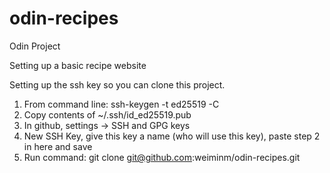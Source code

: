 # odin-recipes
Odin Project

Setting up a basic recipe website

Setting up the ssh key so you can clone this project.
1. From command line: ssh-keygen -t ed25519 -C <youremail>
2. Copy contents of ~/.ssh/id_ed25519.pub
3. In github, settings -> SSH and GPG keys
4. New SSH Key, give this key a name (who will use this key), paste step 2 in here and save
5. Run command: git clone git@github.com:weiminm/odin-recipes.git